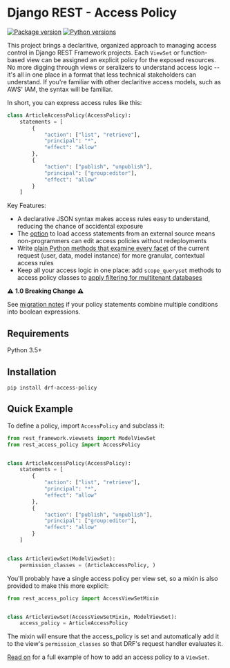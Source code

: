 # Django REST - Access Policy

[![Package version](https://badge.fury.io/py/drf-access-policy.svg)](https://pypi.python.org/pypi/drf-access-policy)
[![Python versions](https://img.shields.io/pypi/status/drf-access-policy.svg)](https://img.shields.io/pypi/status/drf-access-policy.svg/)

This project brings a declaritive, organized approach to managing access control in Django REST Framework projects. Each `ViewSet` or function-based view can be assigned an explicit policy for the exposed resources. No more digging through views or seralizers to understand access logic -- it's all in one place in a format that less technical stakeholders can understand. If you're familiar with other declaritive access models, such as AWS' IAM, the syntax will be familiar.

In short, you can express access rules like this:

```python
class ArticleAccessPolicy(AccessPolicy):
    statements = [
        {
            "action": ["list", "retrieve"],
            "principal": "*",
            "effect": "allow"
        },
        {
            "action": ["publish", "unpublish"],
            "principal": ["group:editor"],
            "effect": "allow"
        }
    ]
```

Key Features:

- A declarative JSON syntax makes access rules easy to understand, reducing the chance of accidental exposure
- The [option](loading_external_source.md) to load access statements from an external source means non-programmers can edit access policies without redeployments
- Write [plain Python methods that examine every facet](object_level_permissions.md) of the current request (user, data, model instance) for more granular, contextual access rules
- Keep all your access logic in one place: add `scope_queryset` methods to access policy classes to [apply filtering for multitenant databases](multi_tenacy.md)

:warning: **1.0 Breaking Change** :warning:

See [migration notes](/migration_notes.html) if your policy statements combine multiple conditions into boolean expressions.

## Requirements

Python 3.5+

## Installation

```
pip install drf-access-policy
```

## Quick Example

To define a policy, import `AccessPolicy` and subclass it:

```python
from rest_framework.viewsets import ModelViewSet
from rest_access_policy import AccessPolicy


class ArticleAccessPolicy(AccessPolicy):
    statements = [
        {
            "action": ["list", "retrieve"],
            "principal": "*",
            "effect": "allow"
        },
        {
            "action": ["publish", "unpublish"],
            "principal": ["group:editor"],
            "effect": "allow"
        }
    ]


class ArticleViewSet(ModelViewSet):
    permission_classes = (ArticleAccessPolicy, )
```

You'll probably have a single access policy per view set, so a mixin is also provided to make this more explicit:

```python
from rest_access_policy import AccessViewSetMixin


class ArticleViewSet(AccessViewSetMixin, ModelViewSet):
    access_policy = ArticleAccessPolicy
```

The mixin will ensure that the access_policy is set and automatically add it to the view's `permission_classes` so that DRF's request handler evaluates it.

[Read on](usage/view_set_usage) for a full example of how to add an access policy to a `ViewSet`.
